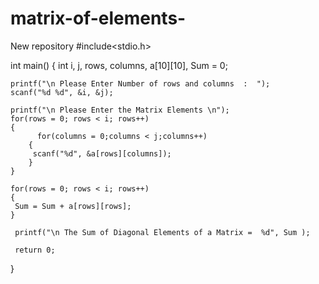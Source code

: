 # matrix-of-elements-
New repository 
#include<stdio.h>
 
int main()
{
 	int i, j, rows, columns, a[10][10], Sum = 0;
  
 	printf("\n Please Enter Number of rows and columns  :  ");
 	scanf("%d %d", &i, &j);
 
 	printf("\n Please Enter the Matrix Elements \n");
 	for(rows = 0; rows < i; rows++)
  	{
          for(columns = 0;columns < j;columns++)
    	{
      	 scanf("%d", &a[rows][columns]);
    	}
  	}
   	  
 	for(rows = 0; rows < i; rows++)
  	{
   	 Sum = Sum + a[rows][rows];
  	}
 
 	 printf("\n The Sum of Diagonal Elements of a Matrix =  %d", Sum );

     return 0;
}
